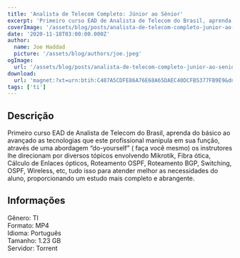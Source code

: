 ```yaml
---
title: 'Analista de Telecom Completo: Júnior ao Sênior'
excerpt: 'Primeiro curso EAD de Analista de Telecom do Brasil, aprenda do básico ao avançado as tecnologias que este profissional manipula em sua função, através de uma abordagem “do-yourself” ( faça você mesmo) os instrutores lhe direcionam por diversos tópicos envolvendo Mikrotik, Fibra ótica, Cál'
coverImage: '/assets/blog/posts/analista-de-telecom-completo-junior-ao-senior.jpg'
date: '2020-11-18T03:00:00.000Z'
author:
  name: Joe Haddad
  picture: '/assets/blog/authors/joe.jpeg'
ogImage:
  url: '/assets/blog/posts/analista-de-telecom-completo-junior-ao-senior.jpg'
download:
  url: 'magnet:?xt=urn:btih:C487A5CDFE86A76E68A65DAEC40DCFB5377FB9E9&dn=Curso%20Telecom%20PDH-SDH%20-%20EADCCNA&tr=udp%3a%2f%2ftracker.openbittorrent.com%3a1337%2fannounce&tr=udp%3a%2f%2ftracker.opentrackr.org%3a1337%2fannounce'
tags: ['ti']
---
```

<h2>Descrição</h2>
<p></p><p>Primeiro curso EAD de Analista de Telecom do Brasil, aprenda do básico ao avançado as tecnologias que este profissional manipula em sua função, através de uma abordagem “do-yourself” ( faça você mesmo) os instrutores lhe direcionam por diversos tópicos envolvendo Mikrotik, Fibra ótica, Cálculo de Enlaces ópticos, Roteamento OSPF, Roteamento BGP, Switching, OSPF, Wireless, etc, tudo isso para atender melhor as necessidades do aluno, proporcionando um estudo mais completo e abrangente.</p><h2>Informações</h2><p>Gênero:  TI<br/>Formato: MP4<br/>Idioma: Português<br/>Tamanho: 1.23 GB<br/>Servidor: Torrent</p>
